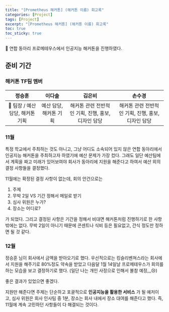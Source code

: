 ```yaml
---
title: "[Prometheus 해커톤] (해커톤 이름) 회고록"
categories: [Project]
tags: [Project]
excerpt: "[Prometheus 해커톤] (해커톤 이름) 회고록"
toc: true
toc_sticky: true
---
```


📌 연합 동아리 프로메테우스에서 인공지능 해커톤을 진행하였다.

## 준비 기간

### 해커톤 TF팀 멤버

|              정승훈              |         이다솔         |                       김은비                       |                       손수경                       |
| :------------------------------: | :--------------------: | :------------------------------------------------: | :------------------------------------------------: |
| 👑 팀장 / 예산 담당, 해커톤 기획 | 예산 담당, 해커톤 기획 | 해커톤 관련 전반적인 기획, 진행, 홍보, 디자인 담당 | 해커톤 관련 전반적인 기획, 진행, 홍보, 디자인 담당 |

### 11월

특정 학교에서 주최하는 것도 아니고, 그냥 어디도 소속되어 있지 않은 연합 동아리에서 인공지능 해커톤을 주최하고자 하였기에 예산 문제가 가장 컸다. 그래도 일단 예산팀에서 계획을 짜고 미래가 있어보여야 회사가 동아리에 지원을 해준다고 하여서 예산 외의 결정 사항들을 결정했다. <br>

11월에는 확정된 결정 사항이 없는데, 회의 안건으로는 <br>

1. 주제
2. 무박 2일 VS 기간 정해서 메일로 받기
3. 심사 위원은 누가?
4. 장소는 어디로? <br>

가 되었다. 그리고 결정된 사항은 기간을 정해서 비대면 해커톤처럼 진행하기로 한 사항밖에는 없다. 무박 2일이 아니기 때문에 콘센트나 식비 등은 필요없고, 간식 정도만 정하면 될 것 같다.

### 12월

정승훈 님이 회사에서 금액을 받아오기로 했다. 우선적으로는 킹슬리벤쳐스라는 회사에서 지원을 해주기로 80%정도 약속을 받았고 다음달 1월 14일날 프로메테우스가 회의를 하는 모습을 보고 결정하기로 했다. (일단 나는 개인 사정으로 인해서 불참 예정,,,😢) <br>

좋은 결과가 있었으면 좋겠다. <br>

지원만 해준다면 주제는 단순하고 포괄적으로 **인공지능을 활용한 서비스** 가 될 예저이고, 심사 위원은 회사 인사팀 중 1분, 장소는 회사 내에서 장소 대여를 해준다고 했다. 즉, 11월에 계속 고민하던 사항들이 다 해결되는 것이다.
